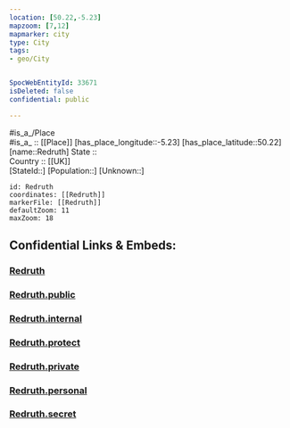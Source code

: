 ```yaml
---
location: [50.22,-5.23] 
mapzoom: [7,12] 
mapmarker: city 
type: City
tags:
- geo/City


SpocWebEntityId: 33671
isDeleted: false
confidential: public

---
```

#is_a_/Place  
#is_a_ :: [[Place]] 
[has_place_longitude::-5.23] 
[has_place_latitude::50.22] 
[name::Redruth] 
State ::  
Country :: [[UK]]  
[StateId::] 
[Population::] 
[Unknown::] 


```leaflet
id: Redruth
coordinates: [[Redruth]] 
markerFile: [[Redruth]] 
defaultZoom: 11 
maxZoom: 18
```


## Confidential Links & Embeds: 

### [Redruth](/_Standards/Earth/Continent/Europe/Europe~North/UK/England/Regions~England/South_West_England/Cornwall/cities~Cornwall/Redruth.md) 

### [Redruth.public](/_public/Earth/Continent/Europe/Europe~North/UK/England/Regions~England/South_West_England/Cornwall/cities~Cornwall/Redruth.public.md) 

### [Redruth.internal](/_internal/Earth/Continent/Europe/Europe~North/UK/England/Regions~England/South_West_England/Cornwall/cities~Cornwall/Redruth.internal.md) 

### [Redruth.protect](/_protect/Earth/Continent/Europe/Europe~North/UK/England/Regions~England/South_West_England/Cornwall/cities~Cornwall/Redruth.protect.md) 

### [Redruth.private](/_private/Earth/Continent/Europe/Europe~North/UK/England/Regions~England/South_West_England/Cornwall/cities~Cornwall/Redruth.private.md) 

### [Redruth.personal](/_personal/Earth/Continent/Europe/Europe~North/UK/England/Regions~England/South_West_England/Cornwall/cities~Cornwall/Redruth.personal.md) 

### [Redruth.secret](/_secret/Earth/Continent/Europe/Europe~North/UK/England/Regions~England/South_West_England/Cornwall/cities~Cornwall/Redruth.secret.md)

